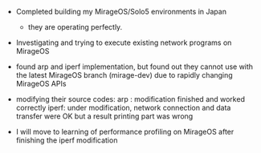 - Completed building my MirageOS/Solo5 environments in Japan
  - they are operating perfectly.

- Investigating and trying to execute existing network programs on MirageOS
 - found arp and iperf implementation, but found out they cannot use with the latest MirageOS branch (mirage-dev) due to rapidly changing MirageOS APIs
 - modifying their source codes:
   arp  : modification finished and worked correctly
   iperf: under modification, network connection and data transfer were OK but a result printing part was wrong
 - I will move to learning of performance profiling on MirageOS after finishing the iperf modification
